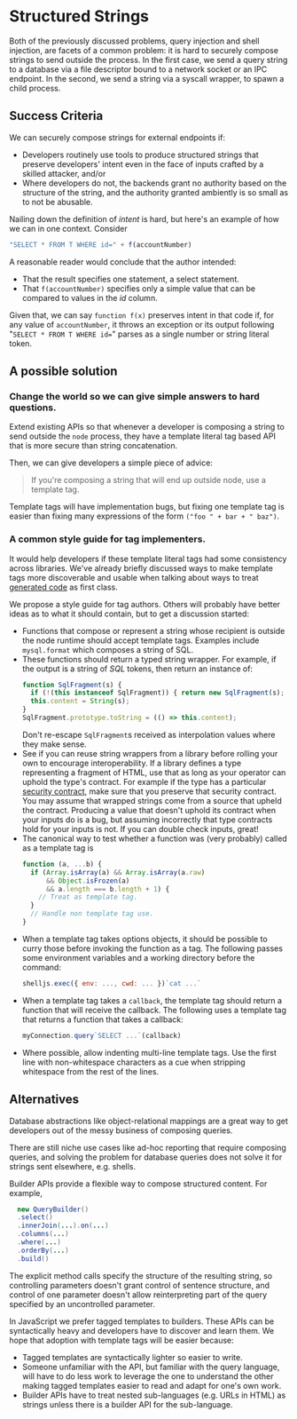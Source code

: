 # Structured Strings

Both of the previously discussed problems, query injection and shell
injection, are facets of a common problem: it is hard to securely
compose strings to send outside the process.  In the first case,
we send a query string to a database via a file descriptor bound to a
network socket or an IPC endpoint.  In the second, we send a string
via a syscall wrapper, to spawn a child process.

## Success Criteria

We can securely compose strings for external endpoints if:

*  Developers routinely use tools to produce structured strings
   that preserve developers' intent even in the face of inputs
   crafted by a skilled attacker, and/or
*  Where developers do not, the backends grant no authority based on
   the structure of the string, and the authority granted ambiently is
   so small as to not be abusable.

Nailing down the definition of *intent* is hard, but here's an example
of how we can in one context.  Consider

```js
"SELECT * FROM T WHERE id=" + f(accountNumber)
```

A reasonable reader would conclude that the author intended:

*  That the result specifies one statement, a select statement.
*  That `f(accountNumber)` specifies only a simple value that
   can be compared to values in the *id* column.

Given that, we can say `function f(x)` preserves intent in that code
if, for any value of `accountNumber`, it throws an exception or
its output following "`SELECT * FROM T WHERE id=`" parses as a
single number or string literal token.



## A possible solution

### Change the world so we can give simple answers to hard questions.

Extend existing APIs so that whenever a developer is composing a
string to send outside the `node` process, they have a template
literal tag based API that is more secure than string concatenation.

Then, we can give developers a simple piece of advice:

> If you're composing a string that will end up outside node, use
> a template tag.

Template tags will have implementation bugs, but fixing one template
tag is easier than fixing many expressions of the form
`("foo " + bar + " baz")`.


### A common style guide for tag implementers.

It would help developers if these template literal tags had some
consistency across libraries.  We've already briefly discussed ways to
make template tags more discoverable and usable when talking about
ways to treat [generated code][synthetic modules] as first class.

We propose a style guide for tag authors.
Others will probably have better ideas as to what it should contain, but
to get a discussion started:

-  Functions that compose or represent a string whose recipient is outside
   the node runtime should accept template tags.
   Examples include `mysql.format` which composes a string of SQL.
-  These functions should return a typed string wrapper.
   For example, if the output is a string of *SQL* tokens,
   then return an instance of:
   ```js
   function SqlFragment(s) {
     if (!(this instanceof SqlFragment)) { return new SqlFragment(s); }
     this.content = String(s);
   }
   SqlFragment.prototype.toString = (() => this.content);
   ```
   Don't re-escape `SqlFragment`s received as interpolation values
   where they make sense.
-  See if you can reuse string wrappers from a library before rolling
   your own to encourage interoperability.
   If a library defines a type representing a fragment of HTML, use that
   as long as your operator can uphold the type's contract.
   For example if the type has a particular [security contract][],
   make sure that you preserve that security contract.
   You may assume that wrapped strings come from a source that upheld
   the contract.
   Producing a value that doesn't uphold its contract when your inputs do
   is a bug, but assuming incorrectly that type contracts hold for your
   inputs is not.
   If you can double check inputs, great!
-  The canonical way to test whether a function was (very probably)
   called as a template tag is
   ```js
   function (a, ...b) {
     if (Array.isArray(a) && Array.isArray(a.raw)
         && Object.isFrozen(a)
         && a.length === b.length + 1) {
       // Treat as template tag.
     }
     // Handle non template tag use.
   }
   ```
-  When a template tag takes options objects, it should
   be possible to curry those before invoking the function as a tag.
   The following passes some environment variables and a working directory
   before the command:
   ```js
   shelljs.exec({ env: ..., cwd: ... })`cat ...`
   ```
-  When a template tag takes a `callback`, the template tag should
   return a function that will receive the callback.
   The following uses a template tag that returns a function that
   takes a callback:
   ```js
   myConnection.query`SELECT ...`(callback)
   ```
-  Where possible, allow indenting multi-line template tags.
   Use the first line with non-whitespace characters as a cue
   when stripping whitespace from the rest of the lines.

## Alternatives

Database abstractions like object-relational mappings are a great way
to get developers out of the messy business of composing queries.

There are still niche use cases like ad-hoc reporting that require
composing queries, and solving the problem for database queries does
not solve it for strings sent elsewhere, e.g. shells.

Builder APIs provide a flexible way to compose structured content.
For example,

```java
  new QueryBuilder()
  .select()
  .innerJoin(...).on(...)
  .columns(...)
  .where(...)
  .orderBy(...)
  .build()
```

The explicit method calls specify the structure of the resulting
string, so controlling parameters doesn't grant control of sentence
structure, and control of one parameter doesn't allow reinterpreting
part of the query specified by an uncontrolled parameter.

In JavaScript we prefer tagged templates to builders.  These APIs can
be syntactically heavy and developers have to discover and learn them.
We hope that adoption with template tags will be easier because:

*  Tagged templates are syntactically lighter so easier to write.
*  Someone unfamiliar with the API, but familiar with the query language, will
   have to do less work to leverage the one to understand the other making
   tagged templates easier to read and adapt for one's own work.
*  Builder APIs have to treat nested sub-languages (e.g. URLs in HTML)
   as strings unless there is a builder API for the sub-language.


[security contract]: https://github.com/google/safe-html-types
[synthetic modules]: ../chapter-2/synthetic-modules.html
